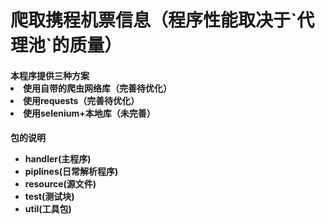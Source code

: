 <h1>爬取携程机票信息（程序性能取决于`代理池`的质量）
<h4>本程序提供三种方案
<li>使用自带的爬虫网络库（完善待优化）
<li>使用requests（完善待优化）
<li>使用selenium+本地库（未完善）

<h4>包的说明
<ul>
<li>handler(主程序)
<li>piplines(日常解析程序)
<li>resource(源文件)
<li>test(测试块)
<li>util(工具包)